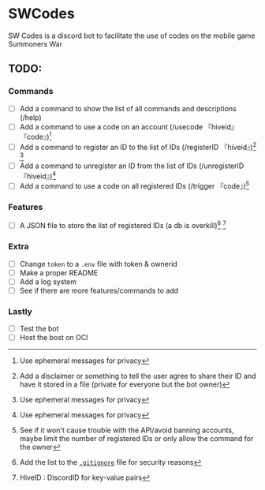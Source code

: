 # SWCodes
SW Codes is a discord bot to facilitate the use of codes on the mobile game Summoners War


## TODO:
### Commands
- [ ] Add a command to show the list of all commands and descriptions (/help)
- [ ] Add a command to use a code on an account (/usecode 『hiveid』 『code』)[^5]
- [ ] Add a command to register an ID to the list of IDs (/registerID 『hiveid』)[^1] [^5]
- [ ] Add a command to unregister an ID from the list of IDs (/unregisterID 『hiveid』)[^5]
- [ ] Add a command to use a code on all registered IDs (/trigger 『code』)[^2]

### Features
- [ ] A JSON file to store the list of registered IDs (a db is overkill)[^3] [^4]

### Extra
- [ ] Change `token` to a `.env` file with token & ownerid
- [ ] Make a proper README
- [ ] Add a log system
- [ ] See if there are more features/commands to add

### Lastly
- [ ] Test the bot
- [ ] Host the bost on OCI

[^1]: Add a disclaimer or something to tell the user agree to share their ID and have it stored in a file (private for everyone but the bot owner)
[^2]: See if it won't cause trouble with the API/avoid banning accounts, maybe limit the number of registered IDs or only allow the command for the owner 
[^3]: Add the list to the [`.gitignore`](./.gitignore) file for security reasons
[^4]: HiveID : DiscordID for key-value pairs
[^5]: Use ephemeral messages for privacy